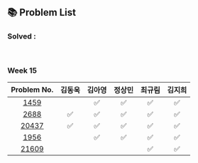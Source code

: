 ## 📚 Problem List 

### Solved : 

<br>

### Week 15

|Problem No.|김동욱|김아영|정상민|최규림|김지희|
|:-----------:|:-----:|:----:|:----:|:----:|:----:|
|[1459](https://www.acmicpc.net/problem/1459)|   | ✅  |✅  | ✅ | ✅ |
|[2688](https://www.acmicpc.net/problem/2688)| ✅  | ✅  | ✅ | ✅ |✅  |
|[20437](https://www.acmicpc.net/problem/20437)| ✅  | ✅  | ✅ | ✅ | ✅ |
|[1956](https://www.acmicpc.net/problem/1956)|   |  ✅ | ✅ | ✅ |✅  |
|[21609](https://www.acmicpc.net/problem/21609)|   |  |  | ✅ |✅ |

